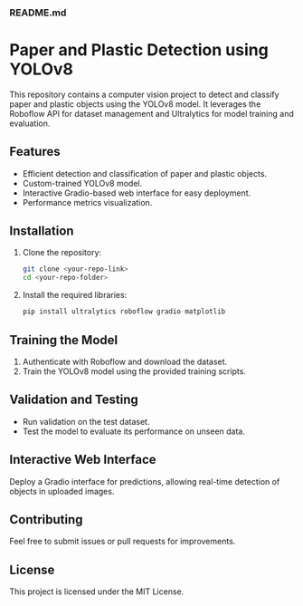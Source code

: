 ### README.md

# Paper and Plastic Detection using YOLOv8

This repository contains a computer vision project to detect and classify paper and plastic objects using the YOLOv8 model. It leverages the Roboflow API for dataset management and Ultralytics for model training and evaluation.

## Features
- Efficient detection and classification of paper and plastic objects.
- Custom-trained YOLOv8 model.
- Interactive Gradio-based web interface for easy deployment.
- Performance metrics visualization.

## Installation

1. Clone the repository:
   ```bash
   git clone <your-repo-link>
   cd <your-repo-folder>
   ```
2. Install the required libraries:
   ```bash
   pip install ultralytics roboflow gradio matplotlib
   ```

## Training the Model
1. Authenticate with Roboflow and download the dataset.
2. Train the YOLOv8 model using the provided training scripts.

## Validation and Testing
- Run validation on the test dataset.
- Test the model to evaluate its performance on unseen data.

## Interactive Web Interface
Deploy a Gradio interface for predictions, allowing real-time detection of objects in uploaded images.

## Contributing
Feel free to submit issues or pull requests for improvements.

## License
This project is licensed under the MIT License.
